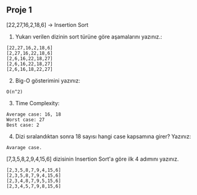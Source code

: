 ## Proje 1

[22,27,16,2,18,6] -> Insertion Sort

1. Yukarı verilen dizinin sort türüne göre aşamalarını yazınız.:
```
[22,27,16,2,18,6]
[2,27,16,22,18,6]
[2,6,16,22,18,27]
[2,6,16,22,18,27]
[2,6,16,18,22,27]
```

2. Big-O gösterimini yazınız:
```
O(n^2)
```
3. Time Complexity: 
``` 
Average case: 16, 18
Worst case: 27
Best case: 2
```
4. Dizi sıralandıktan sonra 18 sayısı hangi case kapsamına girer? Yazınız:
``` 
Avarage case.
```
[7,3,5,8,2,9,4,15,6] dizisinin Insertion Sort'a göre ilk 4 adımını yazınız.
```
[2,3,5,8,7,9,4,15,6]
[2,3,5,8,7,9,4,15,6]
[2,3,4,8,7,9,5,15,6]
[2,3,4,5,7,9,8,15,6]
```
